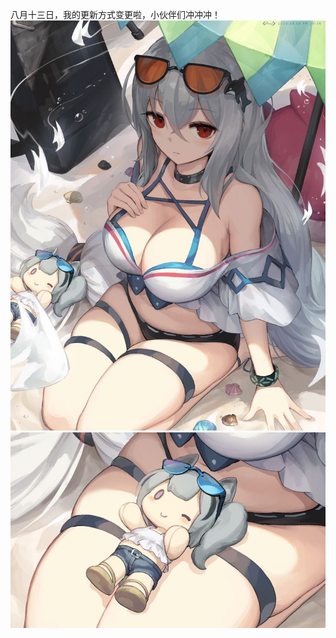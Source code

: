 八月十三日，我的更新方式变更啦，小伙伴们冲冲冲！
![image](https://github.com/qimiao123/-/blob/master/8.13/1.png)
![image](https://github.com/qimiao123/-/blob/master/8.13/2.png)
